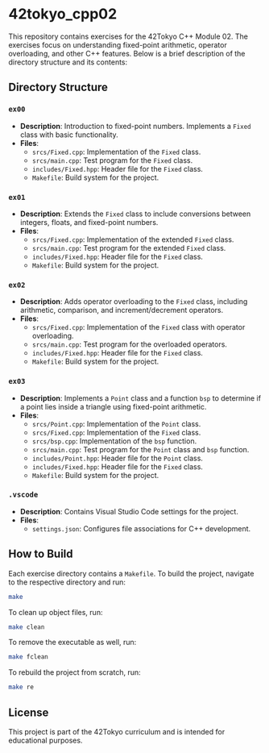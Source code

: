 # 42tokyo_cpp02

This repository contains exercises for the 42Tokyo C++ Module 02. The exercises focus on understanding fixed-point arithmetic, operator overloading, and other C++ features. Below is a brief description of the directory structure and its contents:

## Directory Structure

### `ex00`
- **Description**: Introduction to fixed-point numbers. Implements a `Fixed` class with basic functionality.
- **Files**:
  - `srcs/Fixed.cpp`: Implementation of the `Fixed` class.
  - `srcs/main.cpp`: Test program for the `Fixed` class.
  - `includes/Fixed.hpp`: Header file for the `Fixed` class.
  - `Makefile`: Build system for the project.

### `ex01`
- **Description**: Extends the `Fixed` class to include conversions between integers, floats, and fixed-point numbers.
- **Files**:
  - `srcs/Fixed.cpp`: Implementation of the extended `Fixed` class.
  - `srcs/main.cpp`: Test program for the extended `Fixed` class.
  - `includes/Fixed.hpp`: Header file for the `Fixed` class.
  - `Makefile`: Build system for the project.

### `ex02`
- **Description**: Adds operator overloading to the `Fixed` class, including arithmetic, comparison, and increment/decrement operators.
- **Files**:
  - `srcs/Fixed.cpp`: Implementation of the `Fixed` class with operator overloading.
  - `srcs/main.cpp`: Test program for the overloaded operators.
  - `includes/Fixed.hpp`: Header file for the `Fixed` class.
  - `Makefile`: Build system for the project.

### `ex03`
- **Description**: Implements a `Point` class and a function `bsp` to determine if a point lies inside a triangle using fixed-point arithmetic.
- **Files**:
  - `srcs/Point.cpp`: Implementation of the `Point` class.
  - `srcs/Fixed.cpp`: Implementation of the `Fixed` class.
  - `srcs/bsp.cpp`: Implementation of the `bsp` function.
  - `srcs/main.cpp`: Test program for the `Point` class and `bsp` function.
  - `includes/Point.hpp`: Header file for the `Point` class.
  - `includes/Fixed.hpp`: Header file for the `Fixed` class.
  - `Makefile`: Build system for the project.

### `.vscode`
- **Description**: Contains Visual Studio Code settings for the project.
- **Files**:
  - `settings.json`: Configures file associations for C++ development.

## How to Build
Each exercise directory contains a `Makefile`. To build the project, navigate to the respective directory and run:
```bash
make
```

To clean up object files, run:
```bash
make clean
```

To remove the executable as well, run:
```bash
make fclean
```

To rebuild the project from scratch, run:
```bash
make re
```

## License
This project is part of the 42Tokyo curriculum and is intended for educational purposes.
